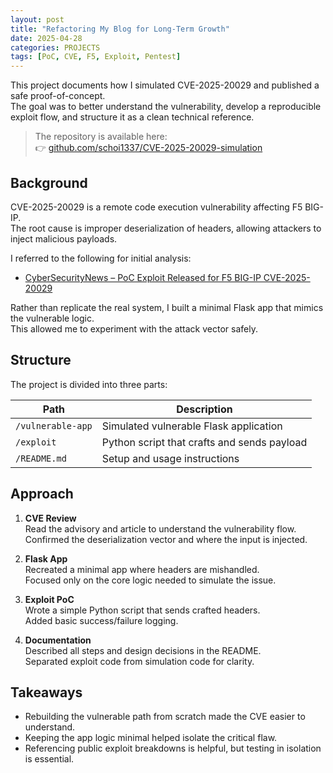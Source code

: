 ```yaml
---
layout: post
title: "Refactoring My Blog for Long-Term Growth"
date: 2025-04-28
categories: PROJECTS
tags: [PoC, CVE, F5, Exploit, Pentest]
---
```


This project documents how I simulated CVE-2025-20029 and published a safe proof-of-concept.  
The goal was to better understand the vulnerability, develop a reproducible exploit flow, and structure it as a clean technical reference.

>The repository is available here:  
👉 [github.com/schoi1337/CVE-2025-20029-simulation](https://github.com/schoi1337/CVE-2025-20029-simulation)

## Background

CVE-2025-20029 is a remote code execution vulnerability affecting F5 BIG-IP.  
The root cause is improper deserialization of headers, allowing attackers to inject malicious payloads.  

I referred to the following for initial analysis:  
- [CyberSecurityNews – PoC Exploit Released for F5 BIG-IP CVE-2025-20029](https://cybersecuritynews.com/poc-exploit-released-for-f5-big-ip-cve-2025-20029/)

Rather than replicate the real system, I built a minimal Flask app that mimics the vulnerable logic.  
This allowed me to experiment with the attack vector safely.

## Structure

The project is divided into three parts:

| Path              | Description                                 |
|-------------------|---------------------------------------------|
| `/vulnerable-app` | Simulated vulnerable Flask application       |
| `/exploit`        | Python script that crafts and sends payload |
| `/README.md`      | Setup and usage instructions                |

## Approach

1. **CVE Review**  
   Read the advisory and article to understand the vulnerability flow.  
   Confirmed the deserialization vector and where the input is injected.

2. **Flask App**  
   Recreated a minimal app where headers are mishandled.  
   Focused only on the core logic needed to simulate the issue.

3. **Exploit PoC**  
   Wrote a simple Python script that sends crafted headers.  
   Added basic success/failure logging.

4. **Documentation**  
   Described all steps and design decisions in the README.  
   Separated exploit code from simulation code for clarity.

## Takeaways

- Rebuilding the vulnerable path from scratch made the CVE easier to understand.
- Keeping the app logic minimal helped isolate the critical flaw.
- Referencing public exploit breakdowns is helpful, but testing in isolation is essential.